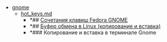 - <a href = "F:\Node_projects\Node_Way\NBase\_Md\_Index\_Fedora\Containers\Intro_to_this\Common_this\gnome\cat.gnome\dir.gnome.md">gnome</a>
    - <a href = "F:\Node_projects\Node_Way\NBase\_Md\_Index\_Fedora\Containers\Intro_to_this\Common_this\gnome\hot_keys.md">hot_keys.md</a>
        - *## [Сочетания клавиш Fedora GNOME](https://solutics.ru/linux/sochetaniya-klavish-fedora-gnome/)
        - *## [Буфер обмена в Linux (копирование и вставка)](https://pingvinus.ru/note/copy-paste-linux)
        - *### Копирование и вставка в терминале Gnome
